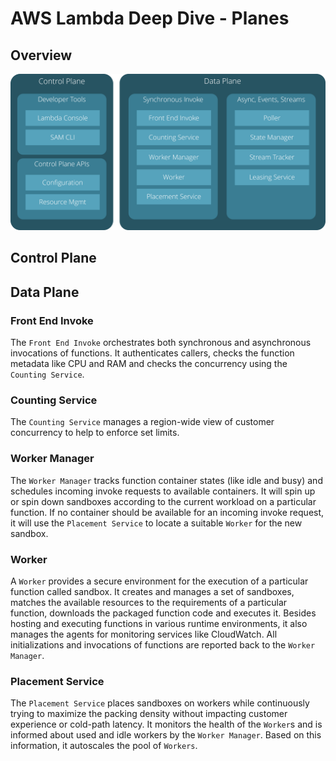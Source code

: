 # AWS Lambda Deep Dive - Planes

## Overview

![](img/aws_lambda_deep_dive_planes.png)

## Control Plane

## Data Plane

### Front End Invoke

The `Front End Invoke` orchestrates both synchronous and asynchronous invocations of functions.
It authenticates callers, checks the function metadata like CPU and RAM and checks the concurrency 
using the `Counting Service`.

### Counting Service

The `Counting Service` manages a region-wide view of customer concurrency to help to enforce set limits.

### Worker Manager

The `Worker Manager` tracks function container states (like idle and busy) and schedules incoming invoke requests
to available containers. It will spin up or spin down sandboxes according to the current workload on a particular 
function. If no container should be available for an incoming invoke request, it will use the `Placement Service` to
locate a suitable `Worker` for the new sandbox.

### Worker

A `Worker` provides a secure environment for the execution of a particular function called sandbox. 
It creates and manages a set of sandboxes, matches the available resources to the requirements of a particular function,
downloads the packaged function code and executes it. Besides hosting and executing functions in various runtime environments,
it also manages the agents for monitoring services like CloudWatch. All initializations and invocations of functions
are reported back to the `Worker Manager`.

### Placement Service

The `Placement Service` places sandboxes on workers while continuously trying to maximize the packing density without
impacting customer experience or cold-path latency. It monitors the health of the `Worker`s and is informed about 
used and idle workers by the `Worker Manager`. Based on this information, it autoscales the pool of `Workers`.

